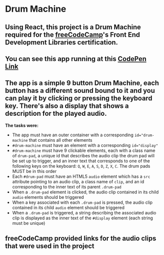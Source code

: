 # Drum Machine

## Using React, this project is a Drum Machine required for the [freeCodeCamp](https://www.freecodecamp.org)'s Front End Development Libraries certification.

## You can see this app running at this [CodePen Link](https://codepen.io/mowchicy-the-decoder/details/WNYVrrZ)

## The app is a simple 9 button Drum Machine, each button has a different sound bound to it and you can play it by clicking or pressing the keyboard key. There's also a display that shows a description for the played audio.

**The tasks were:**
- The app must have an outer container with a corresponding `id="drum-machine` that contains all other elements
- `#drum-machine` must have an element with a corresponding `id="display"`
- `#drum-machine` must have 9 clickable elements, each with a class name of `drum-pad`, a unique id that describes the audio clip the drum pad will be set up to trigger, and an inner text that corresponds to one of the following keys on the keyboard: `Q`, `W`, `E`, `A`, `S`, `D`, `Z`, `X`, `C`. The drum pads MUST be in this order
- Each `#drum-pad` must have an HTML5 `audio` element which has a `src` attribute pointing to an audio clip, a class name of `clip`, and an id corresponding to the inner text of its parent `.drum-pad`
- When a `.drum-pad` element is clicked, the audio clip contained in its child `audio` elements should be triggered
- When a key associated with each `.drum-pad` is pressed, the audio clip contained in its child `audio` element should be triggered
- When a `.drum-pad` is triggered, a string describing the associated audio clip is displayed as the inner text of the `#display` element (each string must be unique)

## freeCodeCamp provided links for the audio clips that were used in the project
